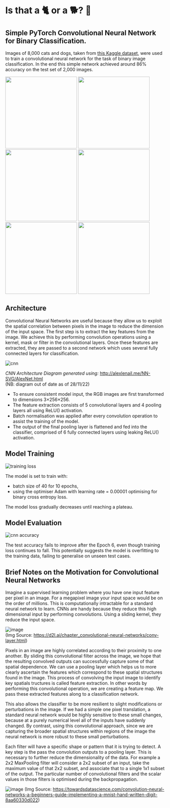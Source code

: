 # Is that a 🐈 or a 🐕? 👀

## Simple PyTorch Convolutional Neural Network for Binary Classification.

Images of 8,000 cats and dogs, taken from [this Kaggle dataset](https://www.kaggle.com/datasets/chetankv/dogs-cats-images), were used to train a convolutional neural network for the task of binary image classification. In the end this simple network achieved around 86% accuracy on the test set of 2,000 images.     

<img src="https://user-images.githubusercontent.com/79708390/204142349-8b6580a6-b453-4927-9675-98933d0c513a.jpg" height=224 width=224></img>
<img src="https://user-images.githubusercontent.com/79708390/204142529-be744e6e-bef0-4b06-8f0a-eee538efaced.jpg" height=224 width=224></img>
<img src="https://user-images.githubusercontent.com/79708390/204142618-23a06960-886a-4512-bddc-e319c6342dcd.jpg" height=224 width=224></img>
<img src="https://user-images.githubusercontent.com/79708390/204142383-eaae8bde-ca41-4683-96d2-32172abb644d.jpg" height=224 width=224></img>
<img src="https://user-images.githubusercontent.com/79708390/204142491-61d26faf-8acd-4df2-b086-79d858bf80f5.jpg" height=224 width=224></img>
<img src="https://user-images.githubusercontent.com/79708390/204142812-0caeb4da-7300-44dc-ac41-a4b5b04c84d5.jpg" height=224 width=224></img>


## Architecture

Convolutional Neural Networks are useful because they allow us to exploit the spatial correlation between pixels in the image to reduce the dimension of the input space. The first step is to extract the key features from the image. We achieve this by performing convolution operations using a kernel, mask or filter in the convolutional layers. Once these features are extracted, they are passed to a second network which uses several fully connected layers for classification.

![cnn](https://user-images.githubusercontent.com/79708390/204142288-ce99f74e-c225-4b25-b186-99c4793fa4b6.png)    

_CNN Architecture Diagram generated using:_ http://alexlenail.me/NN-SVG/AlexNet.html    
(NB: diagram out of date as of 28/11/22)

* To ensure consistent model input, the RGB images are first transformed to dimensions 3×256×256. 
* The feature extraction consists of 5 convolutional layers and 4 pooling layers all using ReLU() activation. 
* Batch normalisation was applied after every convolution operation to assist the training of the model. 
* The output of the final pooling layer is flattened and fed into the classifier, comprised of 6 fully connected layers using leaking ReLU() activation. 

    
## Model Training

![training loss](https://user-images.githubusercontent.com/79708390/205051940-86e74e93-0ca2-45cc-b541-ba298ea0bb68.png)

The model is set to train with: 
* batch size of 40 for 10 epochs,
* using the optimiser Adam with learning rate = 0.00001 optimising for binary cross entropy loss.

The model loss gradually decreases until reaching a plateau. 
    
## Model Evaluation

![cnn accuracy](https://user-images.githubusercontent.com/79708390/205052076-b462877d-a42a-426d-a019-7eb686cf18ad.png)      

The test accuracy fails to improve after the Epoch 6, even though training loss continues to fall. This potentially suggests the model is overfitting to the training data, failing to generalise on unseen test cases. 
    
## Brief Notes on the Motivation for Convolutional Neural Networks

Imagine a supervised learning problem where you have one input feature per pixel in an image. For a megapixel image your input space would be on the order of millions. This is computationally intractable for a standard neural network to learn. CNNs are handy because they reduce this high dimensional input by performing convolutions. 
Using a sliding kernel, they reduce the input space.    

![image](https://user-images.githubusercontent.com/79708390/204163695-3ee8b607-ec98-47d4-8b01-971e13c1bdcf.png)    
(Img Source: https://d2l.ai/chapter_convolutional-neural-networks/conv-layer.html)

Pixels in an image are highly correlated according to their proximity to one another. By sliding this convolutional filter across the image, we hope that the resulting convolved outputs can successfully capture some of that spatial dependence. We can use a pooling layer which helps us to more clearly ascertain the features which correspond to these spatial structures found in the image. This process of convolving the input image to identify key spatials tructures is called feature extraction.
In other words by performing this convolutional operation, we are creating a feature map. We pass these extracted features along to a classification network.    

This also allows the classifier to be more resilient to slight modifications or perturbations in the image. If we had a simple one pixel translation, a standard neural network would be highly sensitive to these small changes, because at a purely numerical level all of the inputs have suddenly changed. By contrast, using this convolutional approach, since we are capturing the broader spatial structures within regions of the image the neural network is more robust to these small perturbations.    

Each filter will have a specific shape or pattern that it is trying to detect. A key step is the pass the convolution outputs to a pooling layer. This is necessary to further reduce the dimensionality of the data. For example a 2x2 MaxPooling filter will consider a 2x2 subset of an input, take the maximum value of that 2x2 subset, and associate that to a single 1x1 subset of the output. The particular number of convolutional filters and the scalar values in those filters is optimised during the backpropagation.     

![image](https://user-images.githubusercontent.com/79708390/204163584-5761c953-19be-4d05-b5b1-1ee5efbe5d95.png)
(Img Source: https://towardsdatascience.com/convolution-neural-networks-a-beginners-guide-implementing-a-mnist-hand-written-digit-8aa60330d022)
